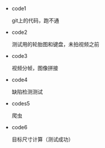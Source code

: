 - code1

  git上的代码，跑不通

- code2

  测试用的轮胎图和键盘，未拍视频之前

- code3

  视频分帧，图像拼接

- code4

  缺陷检测测试
  
- codes5

  爬虫

- code6

  目标尺寸计算（测试成功）